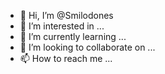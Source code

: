 - 👋 Hi, I’m @Smilodones
- 👀 I’m interested in ...
- 🌱 I’m currently learning ...
- 💞️ I’m looking to collaborate on ...
- 📫 How to reach me ...

<!---
Smilodones/Smilodones is a ✨ special ✨ repository because its `README.md` (this file) appears on your GitHub profile.
You can click the Preview link to take a look at your changes.
--->

